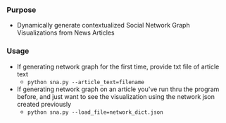 ### Purpose
- Dynamically generate contextualized Social Network Graph Visualizations from News Articles

### Usage 
- If generating network graph for the first time, provide txt file of article text
    - ```python sna.py --article_text=filename```
- If generating network graph on an article you've run thru the program before, and just want to see the visualization using the network json created previously
    - ```python sna.py --load_file=network_dict.json```